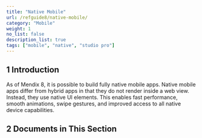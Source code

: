 ```yaml
---
title: "Native Mobile"
url: /refguide8/native-mobile/
category: "Mobile"
weight: 1
no_list: false
description_list: true 
tags: ["mobile", "native", "studio pro"]
---
```


## 1 Introduction

As of Mendix 8, it is possible to build fully native mobile apps. Native mobile apps differ from hybrid apps in that they do not render inside a web view. Instead, they use native UI elements. This enables fast performance, smooth animations, swipe gestures, and improved access to all native device capabilities.

## 2 Documents in This Section
